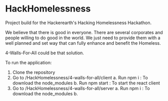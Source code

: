 # HackHomelessness
Project build for the Hackerearth's Hacking Homelessness Hackathon.

We believe that there is good in everyone. There are several corporates and people willing to do good in the world. We just need to provide them with a well planned and set way that can fully enhance and benefit the Homeless.

4-Walls-For-All could be that solution. 

To run the application:

1. Clone the repository
2. Go to /HackHomelessness/4-walls-for-all/client
  a. Run npm i : To download the node_modules
  b. Run npm start : To start the react client
3. Go to /HackHomelessness/4-walls-for-all/server
  a. Run npm i : To download the node_modules
  b. 

